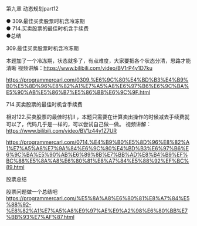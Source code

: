 第九章 动态规划part12

● 309.最佳买卖股票时机含冷冻期  
● 714.买卖股票的最佳时机含手续费  
●总结

 309.最佳买卖股票时机含冷冻期 

本题加了一个冷冻期，状态就多了，有点难度，大家要把各个状态分清，思路才能清晰 
视频讲解：https://www.bilibili.com/video/BV1rP4y1D7ku

https://programmercarl.com/0309.%E6%9C%80%E4%BD%B3%E4%B9%B0%E5%8D%96%E8%82%A1%E7%A5%A8%E6%97%B6%E6%9C%BA%E5%90%AB%E5%86%B7%E5%86%BB%E6%9C%9F.html  

 714.买卖股票的最佳时机含手续费  

相对122.买卖股票的最佳时机II ，本题只需要在计算卖出操作的时候减去手续费就可以了，代码几乎是一样的，可以尝试自己做一做。
视频讲解：https://www.bilibili.com/video/BV1z44y1Z7UR

https://programmercarl.com/0714.%E4%B9%B0%E5%8D%96%E8%82%A1%E7%A5%A8%E7%9A%84%E6%9C%80%E4%BD%B3%E6%97%B6%E6%9C%BA%E5%90%AB%E6%89%8B%E7%BB%AD%E8%B4%B9%EF%BC%88%E5%8A%A8%E6%80%81%E8%A7%84%E5%88%92%EF%BC%89.html

 股票总结 

股票问题做一个总结吧
https://programmercarl.com/%E5%8A%A8%E6%80%81%E8%A7%84%E5%88%92-%E8%82%A1%E7%A5%A8%E9%97%AE%E9%A2%98%E6%80%BB%E7%BB%93%E7%AF%87.html  
